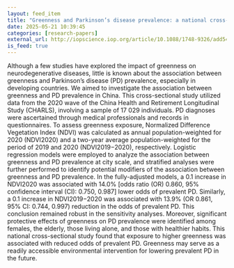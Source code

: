 ```yaml
---
layout: feed_item
title: "Greenness and Parkinson’s disease prevalence: a national cross-sectional study in China"
date: 2025-05-21 10:39:45
categories: [research-papers]
external_url: http://iopscience.iop.org/article/10.1088/1748-9326/add54c
is_feed: true
---
```


Although a few studies have explored the impact of greenness on neurodegenerative diseases, little is known about the association between greenness and Parkinson’s disease (PD) prevalence, especially in developing countries. We aimed to investigate the association between greenness and PD prevalence in China. This cross-sectional study utilized data from the 2020 wave of the China Health and Retirement Longitudinal Study (CHARLS), involving a sample of 17 029 individuals. PD diagnoses were ascertained through medical professionals and records in questionnaires. To assess greenness exposure, Normalized Difference Vegetation Index (NDVI) was calculated as annual population-weighted for 2020 (NDVI2020) and a two-year average population-weighted for the period of 2019 and 2020 (NDVI2019−2020), respectively. Logistic regression models were employed to analyze the association between greenness and PD prevalence at city scale, and stratified analyses were further performed to identify potential modifiers of the association between greenness and PD prevalence. In the fully-adjusted models, a 0.1 increase in NDVI2020 was associated with 14.0% [odds ratio (OR) 0.860, 95% confidence interval (CI): 0.750, 0.987] lower odds of prevalent PD. Similarly, a 0.1 increase in NDVI2019−2020 was associated with 13.9% (OR 0.861, 95% CI: 0.744, 0.997) reduction in the odds of prevalent PD. This conclusion remained robust in the sensitivity analyses. Moreover, significant protective effects of greenness on PD prevalence were identified among females, the elderly, those living alone, and those with healthier habits. This national cross-sectional study found that exposure to higher greenness was associated with reduced odds of prevalent PD. Greenness may serve as a readily accessible environmental intervention for lowering prevalent PD in the future.
